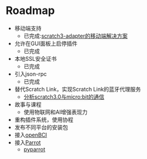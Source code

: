 # Roadmap
*  移动端支持
    *  已完成:[scratch3-adapter的移动端解决方案](https://blog.just4fun.site/scratch3-adapter-mobile.html)
*  允许在GUI面板上启停插件
    *  已完成
*  本地SSL安全证书
    *  已完成
*  引入json-rpc
    *  已完成
*  替代Scratch Link，实现Scratch Link的蓝牙代理服务
    *  [分析scratch3.0与micro:bit的通信](https://blog.just4fun.site/scratch3-microbit-analysis.html)
*  故事与课程
    *  使用物联网和AI增强表现力
*  重构插件系统，使用协程
*  发布不同平台的安装包
*  接入[openBCI](https://openbci.com/)
*  接入[Parrot](https://developer.parrot.com/)
    *  [pyparrot](https://github.com/amymcgovern/pyparrot)